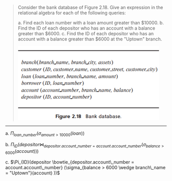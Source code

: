 > Consider the bank database of Figure 2.18. Give an expression in the relational algebra for each of the following queries:
>
> a. Find each loan number with a loan amount greater than $10000.
> b. Find the ID of each depositor who has an account with a balance greater than $6000.
> c. Find the ID of each depositor who has an account with a balance greater than $6000 at the "Uptown" branch.
>
> ![1693577344801](image/2.15/1693577344801.png)

---

a. $\Pi_{loan\_number}(\sigma_{amount > 10000}(loan))$

b. $\Pi_{ID}(depositor \bowtie_{depositor.account\_number = account.account\_number} (\sigma_{balance > 6000}(account)))$

c. $\Pi_{ID}(depositor \bowtie_{depositor.account\_number = account.account\_number} (\sigma_{balance > 6000 \wedge branch\_name = "Uptown"}(account) ))$
